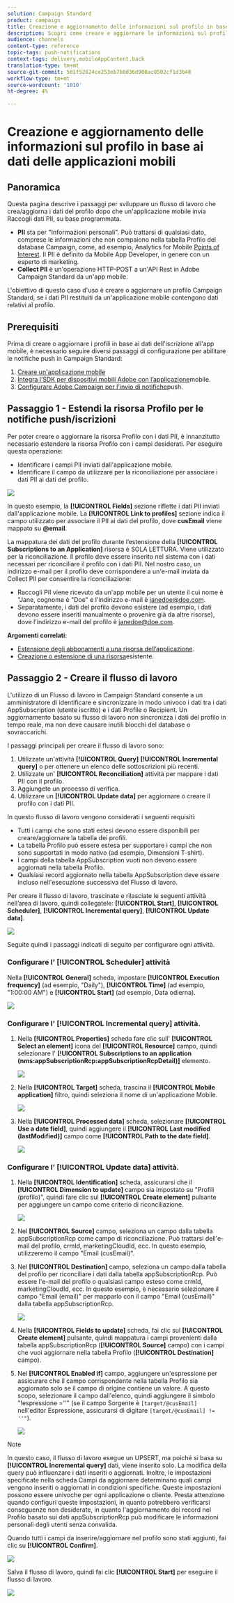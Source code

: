 ```yaml
---
solution: Campaign Standard
product: campaign
title: Creazione e aggiornamento delle informazioni sul profilo in base ai dati delle applicazioni mobili
description: Scopri come creare e aggiornare le informazioni sul profilo in base ai dati delle applicazioni mobili.
audience: channels
content-type: reference
topic-tags: push-notifications
context-tags: delivery,mobileAppContent,back
translation-type: tm+mt
source-git-commit: 501f52624ce253eb7b0d36d908ac8502cf1d3b48
workflow-type: tm+mt
source-wordcount: '1010'
ht-degree: 4%

---
```



# Creazione e aggiornamento delle informazioni sul profilo in base ai dati delle applicazioni mobili

## Panoramica

Questa pagina descrive i passaggi per sviluppare un flusso di lavoro che crea/aggiorna i dati del profilo dopo che un&#39;applicazione mobile invia Raccogli dati PII, su base programmata.

* **PII** sta per &quot;Informazioni personali&quot;. Può trattarsi di qualsiasi dato, comprese le informazioni che non compaiono nella tabella Profilo del database Campaign, come, ad esempio, Analytics for Mobile [Points of Interest](../../integrating/using/about-campaign-points-of-interest-data-integration.md). Il PII è definito da Mobile App Developer, in genere con un esperto di marketing.
* **Collect PII** è un&#39;operazione HTTP-POST a un&#39;API Rest in  Adobe Campaign Standard da un&#39;app mobile.

L&#39;obiettivo di questo caso d&#39;uso è creare o aggiornare un profilo Campaign Standard, se i dati PII restituiti da un&#39;applicazione mobile contengono dati relativi al profilo.

## Prerequisiti

Prima di creare o aggiornare i profili in base ai dati dell&#39;iscrizione all&#39;app mobile, è necessario seguire diversi passaggi di configurazione per abilitare le notifiche push in Campaign Standard:

1. [Creare un&#39;applicazione mobile](../../administration/using/configuring-a-mobile-application.md)
1. [Integra l’SDK per dispositivi mobili  Adobe con l’applicazione](https://helpx.adobe.com/it/campaign/kb/integrate-mobile-sdk.html)mobile.
1. [Configurare  Adobe Campaign per l&#39;invio di notifiche](https://docs.adobe.com/content/help/it-IT/campaign-standard/using/administrating/configuring-channels/configuring-a-mobile-application.html)push.

## Passaggio 1 - Estendi la risorsa Profilo per le notifiche push/iscrizioni

Per poter creare o aggiornare la risorsa Profilo con i dati PII, è innanzitutto necessario estendere la risorsa Profilo con i campi desiderati. Per eseguire questa operazione:

* Identificare i campi PII inviati dall&#39;applicazione mobile.
* Identificare il campo da utilizzare per la riconciliazione per associare i dati PII ai dati del profilo.

![](assets/update_profile1.png)

In questo esempio, la **[!UICONTROL Fields]** sezione riflette i dati PII inviati dall&#39;applicazione mobile. La **[!UICONTROL Link to profiles]** sezione indica il campo utilizzato per associare il PII ai dati del profilo, dove **cusEmail** viene mappato su **@email**.

La mappatura dei dati del profilo durante l’estensione della **[!UICONTROL Subscriptions to an Application]** risorsa è SOLA LETTURA. Viene utilizzato per la riconciliazione. Il profilo deve essere inserito nel sistema con i dati necessari per riconciliare il profilo con i dati PII. Nel nostro caso, un indirizzo e-mail per il profilo deve corrispondere a un&#39;e-mail inviata da Collect PII per consentire la riconciliazione:

* Raccogli PII viene ricevuto da un&#39;app mobile per un utente il cui nome è &quot;Jane, cognome è &quot;Doe&quot; e l&#39;indirizzo e-mail è janedoe@doe.com.
* Separatamente, i dati del profilo devono esistere (ad esempio, i dati devono essere inseriti manualmente o provenire già da altre risorse), dove l&#39;indirizzo e-mail del profilo è janedoe@doe.com.

**Argomenti correlati:**

* [Estensione degli abbonamenti a una risorsa dell’applicazione](../../developing/using/extending-the-subscriptions-to-an-application-resource.md).
* [Creazione o estensione di una risorsa](../../developing/using/key-steps-to-add-a-resource.md)esistente.

## Passaggio 2 - Creare il flusso di lavoro

L&#39;utilizzo di un Flusso di lavoro in Campaign Standard consente a un amministratore di identificare e sincronizzare in modo univoco i dati tra i dati AppSubscription (utente iscritto) e i dati Profile o Recipient. Un aggiornamento basato su flusso di lavoro non sincronizza i dati del profilo in tempo reale, ma non deve causare inutili blocchi del database o sovraccarichi.

I passaggi principali per creare il flusso di lavoro sono:

1. Utilizzate un&#39;attività **[!UICONTROL Query]** **[!UICONTROL Incremental query]** o per ottenere un elenco delle sottoscrizioni più recenti.
1. Utilizzate un&#39; **[!UICONTROL Reconciliation]** attività per mappare i dati PII con il profilo.
1. Aggiungete un processo di verifica.
1. Utilizzare un **[!UICONTROL Update data]** per aggiornare o creare il profilo con i dati PII.

In questo flusso di lavoro vengono considerati i seguenti requisiti:

* Tutti i campi che sono stati estesi devono essere disponibili per creare/aggiornare la tabella dei profili.
* La tabella Profilo può essere estesa per supportare i campi che non sono supportati in modo nativo (ad esempio, Dimensioni T-shirt).
* I campi della tabella AppSubscription vuoti non devono essere aggiornati nella tabella Profilo.
* Qualsiasi record aggiornato nella tabella AppSubscription deve essere incluso nell&#39;esecuzione successiva del Flusso di lavoro.

Per creare il flusso di lavoro, trascinate e rilasciate le seguenti attività nell’area di lavoro, quindi collegatele: **[!UICONTROL Start]**, **[!UICONTROL Scheduler]**, **[!UICONTROL Incremental query]**, **[!UICONTROL Update data]**.

![](assets/update_profile0.png)

Seguite quindi i passaggi indicati di seguito per configurare ogni attività.

### Configurare l&#39; **[!UICONTROL Scheduler]** attività

Nella **[!UICONTROL General]** scheda, impostare **[!UICONTROL Execution frequency]** (ad esempio, &quot;Daily&quot;), **[!UICONTROL Time]** (ad esempio, &quot;1:00:00 AM&quot;) e **[!UICONTROL Start]** (ad esempio, Data odierna).

![](assets/update_profile2.png)

### Configurare l&#39; **[!UICONTROL Incremental query]** attività.

1. Nella **[!UICONTROL Properties]** scheda fare clic sull&#39; **[!UICONTROL Select an element]** icona del **[!UICONTROL Resource]** campo, quindi selezionare l&#39; **[!UICONTROL Subscriptions to an application (nms:appSubscriptionRcp:appSubscriptionRcpDetail)]** elemento.

   ![](assets/update_profile3.png)

1. Nella **[!UICONTROL Target]** scheda, trascina il **[!UICONTROL Mobile application]** filtro, quindi seleziona il nome di un&#39;applicazione Mobile.

   ![](assets/update_profile4.png)

1. Nella **[!UICONTROL Processed data]** scheda, selezionare **[!UICONTROL Use a date field]**, quindi aggiungere il **[!UICONTROL Last modified (lastModified)]** campo come **[!UICONTROL Path to the date field]**.

   ![](assets/update_profile5.png)

### Configurare l&#39; **[!UICONTROL Update data]** attività.

1. Nella **[!UICONTROL Identification]** scheda, assicurarsi che il **[!UICONTROL Dimension to update]** campo sia impostato su &quot;Profili (profilo)&quot;, quindi fare clic sul **[!UICONTROL Create element]** pulsante per aggiungere un campo come criterio di riconciliazione.

   ![](assets/update_profile_createelement.png)

1. Nel **[!UICONTROL Source]** campo, seleziona un campo dalla tabella appSubscriptionRcp come campo di riconciliazione. Può trattarsi dell&#39;e-mail del profilo, crmId, marketingCloudId, ecc. In questo esempio, utilizzeremo il campo &quot;Email (cusEmail)&quot;.

1. Nel **[!UICONTROL Destination]** campo, seleziona un campo dalla tabella del profilo per riconciliare i dati dalla tabella appSubscriptionRcp. Può essere l&#39;e-mail del profilo o qualsiasi campo esteso come crmId, marketingCloudId, ecc. In questo esempio, è necessario selezionare il campo &quot;Email (email)&quot; per mapparlo con il campo &quot;Email (cusEmail)&quot; dalla tabella appSubscriptionRcp.

   ![](assets/update_profile7.png)

1. Nella **[!UICONTROL Fields to update]** scheda, fai clic sul **[!UICONTROL Create element]** pulsante, quindi mappatura i campi provenienti dalla tabella appSubscriptionRcp (**[!UICONTROL Source]** campo) con i campi che vuoi aggiornare nella tabella Profilo (**[!UICONTROL Destination]** campo).

1. Nel **[!UICONTROL Enabled if]** campo, aggiungere un&#39;espressione per assicurare che il campo corrispondente nella tabella Profilo sia aggiornato solo se il campo di origine contiene un valore. A questo scopo, selezionare il campo dall&#39;elenco, quindi aggiungere il simbolo &quot;!espressione =&#39;&#39;&quot; (se il campo Sorgente è `[target/@cusEmail]` nell&#39;editor Espressione, assicurarsi di digitare `[target/@cusEmail] != ''"`).

   ![](assets/update_profile8.png)

>[!NOTE]
>
>In questo caso, il flusso di lavoro esegue un UPSERT, ma poiché si basa su **[!UICONTROL Incremental query]** dati, viene inserito solo. La modifica della query può influenzare i dati inseriti o aggiornati.
>Inoltre, le impostazioni specificate nella scheda Campi da aggiornare determinano quali campi vengono inseriti o aggiornati in condizioni specifiche. Queste impostazioni possono essere univoche per ogni applicazione o cliente.
>Presta attenzione quando configuri queste impostazioni, in quanto potrebbero verificarsi conseguenze non desiderate, in quanto l&#39;aggiornamento dei record nel Profilo basato sui dati appSubscriptionRcp può modificare le informazioni personali degli utenti senza convalida.

Quando tutti i campi da inserire/aggiornare nel profilo sono stati aggiunti, fai clic su **[!UICONTROL Confirm]**.

![](assets/update_profile9.png)

Salva il flusso di lavoro, quindi fai clic **[!UICONTROL Start]** per eseguire il flusso di lavoro.

![](assets/update_profile10.png)

